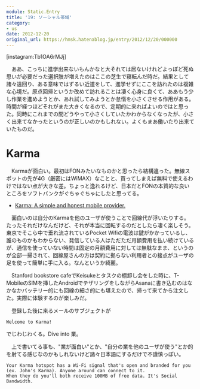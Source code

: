 ```yaml
---
module: Static.Entry
title: '19: ソーシャル帯域'
category:
- us
date: 2012-12-20
original_url: https://hmsk.hatenablog.jp/entry/2012/12/20/000000
---
```


[instagram:Tb1OA6rMJj]

　ああ、こっちに進学出来ないもんかなと大それては居ないけれどよっぽど死ぬ思いが必要だった選択肢が増えたのはここの芝生で寝転んだ時だ。結果として諸々遠回り、ある意味ではずるい近道をして、進学せずにここを訪れたのは複雑な心境だ。原点回帰というか改めて訪れることは凄く心身に良くて、ああもう少し作業を進めようとか、あれ試してみようとか怠惰を小さくさせる作用がある。時間が経つほどそれがまた大きくなるので、定期的に来ればよいのではと思った。同時にこれまでの間どうやって小さくしていたかわからなくなったが、小さく出来てなかったというのが正しいのかもしれない。よくもまあ働いたり出来ていたものだ。

# Karma
　Karmaが面白い。最初はFONみたいなものかと思ったら結構違った。無線スポットの先が4G（厳密にはWiMAX）なことと、買ってしまえば無料で使えるわけではない点が大きな差。ちょっと逸れるけど、日本だとFONの本質的な良いところをソフトバンクがぐちゃぐちゃにしたと思ってる。

- [Karma: A simple and honest mobile provider.](https://yourkarma.com/)

　面白いのは自分のKarmaを他のユーザが使うことで回線代が浮いたりする。たったそれだけなんだけど、それが本当に回転するのだとしたら凄く楽しそう。東京でそこら中で垂れ流されているPocket Wifiの電波は鍵がかかっているし、誰のものかもわからない、発信している人はただただ月額費用を払い続けているが、通信を使っていない時間は固定の月額費用に対しては無駄なまま、というのが全部一掃されて、回線屋さんの方は契約に拠らない利用者との接点がユーザの足を使って簡単に手に入る。なんというか綺麗。

　Stanford bookstore cafeでKeisukeとタスクの棚卸し会をした時に、T-MobileのSIMを挿したAndroidでテザリングをしながらAsanaに書き込むのはなかなかバッテリー的にも回線の細さ的にも堪えたので、帰って来てから注文した。実際に体験するのが楽しみだ。

　登録した後に来るメールのサブジェクトが
```
Welcome to Karma!
```
でじわじわくる。Dive into 業。

　上で書いてる事も、"業が面白い"とか、"自分の業を他のユーザが使う"とか的を射てる感じなのかもしれないけど諸々日本語にするだけで不謹慎っぽい。

```
Your Karma hotspot has a Wi-Fi signal that's open and branded for you (ex. John's Karma). Anyone around can connect to it.
When they do you'll both receive 100MB of free data. It's Social Bandwidth.
```

